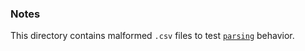 ### Notes

This directory contains malformed `.csv` files to test [`parsing`](/SAPsim/utils/parser.py) behavior.
